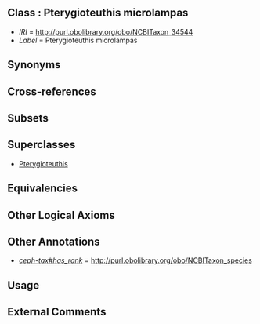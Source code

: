 
## Class : Pterygioteuthis microlampas

 * *IRI* = http://purl.obolibrary.org/obo/NCBITaxon_34544
 * *Label* = Pterygioteuthis microlampas

## Synonyms


## Cross-references


## Subsets


## Superclasses

 * [Pterygioteuthis](../../NCBITaxon/43/NCBITaxon_34543.md)

## Equivalencies


## Other Logical Axioms


## Other Annotations

 * *[ceph-tax#has_rank](../../ceph-tax#has/nk/ceph-tax#has_rank.md)* = http://purl.obolibrary.org/obo/NCBITaxon_species

## Usage


## External Comments

